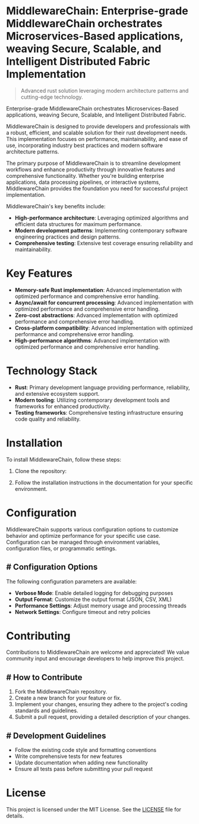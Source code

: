 <!-- fallback_MiddlewareChain_20251028213622_89979 -->

# MiddlewareChain: Enterprise-grade MiddlewareChain orchestrates Microservices-Based applications, weaving Secure, Scalable, and Intelligent Distributed Fabric Implementation
> Advanced rust solution leveraging modern architecture patterns and cutting-edge technology.

Enterprise-grade MiddlewareChain orchestrates Microservices-Based applications, weaving Secure, Scalable, and Intelligent Distributed Fabric.

MiddlewareChain is designed to provide developers and professionals with a robust, efficient, and scalable solution for their rust development needs. This implementation focuses on performance, maintainability, and ease of use, incorporating industry best practices and modern software architecture patterns.

The primary purpose of MiddlewareChain is to streamline development workflows and enhance productivity through innovative features and comprehensive functionality. Whether you're building enterprise applications, data processing pipelines, or interactive systems, MiddlewareChain provides the foundation you need for successful project implementation.

MiddlewareChain's key benefits include:

* **High-performance architecture**: Leveraging optimized algorithms and efficient data structures for maximum performance.
* **Modern development patterns**: Implementing contemporary software engineering practices and design patterns.
* **Comprehensive testing**: Extensive test coverage ensuring reliability and maintainability.

# Key Features

* **Memory-safe Rust implementation**: Advanced implementation with optimized performance and comprehensive error handling.
* **Async/await for concurrent processing**: Advanced implementation with optimized performance and comprehensive error handling.
* **Zero-cost abstractions**: Advanced implementation with optimized performance and comprehensive error handling.
* **Cross-platform compatibility**: Advanced implementation with optimized performance and comprehensive error handling.
* **High-performance algorithms**: Advanced implementation with optimized performance and comprehensive error handling.

# Technology Stack

* **Rust**: Primary development language providing performance, reliability, and extensive ecosystem support.
* **Modern tooling**: Utilizing contemporary development tools and frameworks for enhanced productivity.
* **Testing frameworks**: Comprehensive testing infrastructure ensuring code quality and reliability.

# Installation

To install MiddlewareChain, follow these steps:

1. Clone the repository:


2. Follow the installation instructions in the documentation for your specific environment.

# Configuration

MiddlewareChain supports various configuration options to customize behavior and optimize performance for your specific use case. Configuration can be managed through environment variables, configuration files, or programmatic settings.

## # Configuration Options

The following configuration parameters are available:

* **Verbose Mode**: Enable detailed logging for debugging purposes
* **Output Format**: Customize the output format (JSON, CSV, XML)
* **Performance Settings**: Adjust memory usage and processing threads
* **Network Settings**: Configure timeout and retry policies

# Contributing

Contributions to MiddlewareChain are welcome and appreciated! We value community input and encourage developers to help improve this project.

## # How to Contribute

1. Fork the MiddlewareChain repository.
2. Create a new branch for your feature or fix.
3. Implement your changes, ensuring they adhere to the project's coding standards and guidelines.
4. Submit a pull request, providing a detailed description of your changes.

## # Development Guidelines

* Follow the existing code style and formatting conventions
* Write comprehensive tests for new features
* Update documentation when adding new functionality
* Ensure all tests pass before submitting your pull request

# License

This project is licensed under the MIT License. See the [LICENSE](https://github.com/pethmm/MiddlewareChain/blob/main/LICENSE) file for details.
